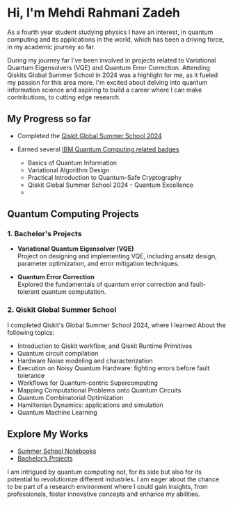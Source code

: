 # Hi, I'm Mehdi Rahmani Zadeh

As a fourth year student studying physics I have an interest, in quantum computing and its applications in the world, which has been a driving force, in my academic journey so far. 

During my journey far I've been involved in projects related to Variational Quantum Eigensolvers (VQE) and Quantum Error Correction. Attending Qiskits Global Summer School in 2024 was a highlight for me, as it fueled my passion for this area more. I'm excited about delving into quantum information science and aspiring to build a career where I can make contributions, to cutting edge research. 

## My Progress so far

- Completed the [Qiskit Global Summer School 2024](https://www.credly.com/users/mehdi-rahmani-zadeh)


- Earned several [IBM Quantum Computing related badges](https://www.credly.com/users/mehdi-rahmani-zadeh)
    - Basics of Quantum Information
    - Variational Algorithm Design
    - Practical Introduction to Quantum-Safe Cryptography
    - Qiskit Global Summer School 2024 - Quantum Excellence
    - 
## Quantum Computing Projects
### 1. Bachelor's Projects

- **Variational Quantum Eigensolver (VQE)**  
  Project on designing and implementing VQE, including ansatz design, parameter optimization, and error mitigation techniques.

- **Quantum Error Correction**  
  Explored the fundamentals of quantum error correction and fault-tolerant quantum computation.

### 2. Qiskit Global Summer School
I completed Qiskit's Global Summer School 2024, where I learned About the following topics:
- Introduction to Qiskit workflow, and Qiskit Runtime Primitives
- Quantum circuit compilation
- Hardware Noise modeling and characterization
- Execution on Noisy Quantum Hardware: fighting errors before fault tolerance
- Workflows for Quantum-centric Supercomputing
- Mapping Computational Problems onto Quantum Circuits
- Quantum Combinatorial Optimization
- Hamiltonian Dynamics: applications and simulation
- Quantum Machine Learning



## Explore My Works
- [Summer School Notebooks](https://github.com/Mehdi-Rahmani/Mehdi-Rahmani/tree/main/Summer-School-Notebooks)
- [Bachelor’s Projects](https://github.com/Mehdi-Rahmani/Mehdi-Rahmani/tree/main/Bachelor-Projects)

I am intrigued by quantum computing not, for its side but also for its potential to revolutionize different industries. I am eager about the chance to be part of a research environment where I could gain insights, from professionals, foster innovative concepts and enhance my abilities. 
